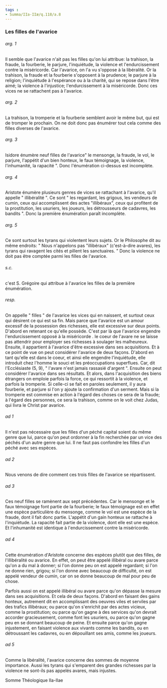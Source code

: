 ```yaml
---
tags : 
- Summa/IIa-IIæ/q.118/a.8
---
```


### Les filles de l'avarice

###### arg. 1
Il semble que l'avarice n'ait pas les filles qu'on lui attribue: la trahison, la fraude, la fourberie, le parjure, l'inquiétude, la violence et l'endurcissement contre la miséricorde. Car l'avarice, on l'a vu s'oppose à la libéralité. Or la trahison, la fraude et la fourberie s'opposent à la prudence; le parjure à la religion; l'inquiétude à l'espérance ou à la charité, qui se repose dans l'être aimé; la violence à l'injustice; l'endurcissement à la miséricorde. Donc ces vices ne se rattachent pas à l'avarice. 

###### arg. 2
La trahison, la tromperie et la fourberie semblent avoir le même but, qui est de tromper le prochain. On ne doit donc pas énumérer tout cela comme des filles diverses de l'avarice. 

###### arg. 3
Isidore énumère neuf filles de l'avarice" le mensonge, la fraude, le vol, le parjure, l'appétit d'un bien honteux, le faux témoignage, la violence, l'inhumanité, la rapacité ". Donc l'énumération ci-dessus est incomplète. 

###### arg. 4
Aristote énumère plusieurs genres de vices se rattachant à l'avarice, qu'il appelle " illibéralité ". Ce sont " les regardant, les grigous, les vendeurs de cumin, ceux qui accomplissent des actes "illibéraux", ceux qui profitent de la prostitution, les usuriers, les joueurs, les détrousseurs de cadavres, les bandits ". Donc la première énumération paraît incomplète. 

###### arg. 5
Ce sont surtout les tyrans qui violentent leurs sujets. Or le Philosophe dit au même endroits: " Nous n'appelons pas "illibéraux" (c'est-à-dire avares), les tyrans qui ravagent les cités et pillent les sanctuaires. " Donc la violence ne doit pas être comptée parmi les filles de l'avarice. 

###### s.c.
c'est S. Grégoire qui attribue à l'avarice les filles de la première énumération. 

###### resp.
On appelle " filles " de l'avarice les vices qui en naissent, et surtout ceux qui désirent ce qui est sa fin. Mais parce que l'avarice est un amour excessif de la possession des richesses, elle est excessive sur deux points. D'abord en retenant ce qu'elle possède. C'est par là que l'avarice engendre l'endurcissement opposé à la miséricorde . le coeur de l'avare ne se laisse pas attendrir pour employer ses richesses à soulager les malheureux. Ensuite, il appartient à l'avarice d'être excessive dans ses acquisitions. Et à ce point de vue on peut considérer l'avarice de deux façons. D'abord en tant qu'elle est dans le coeur, et ainsi elle engendre l'inquiétude, elle introduit chez l'homme le souci et les préoccupations superflues. Car, dit l'Ecclésiaste (5, 9), " l'avare n'est jamais rassasié d'argent ". Ensuite on peut considérer l'avarice dans ses résultats. Et alors, dans l'acquisition des biens étrangers on emploie parfois la force, ce qui ressortit à la violence, et parfois la tromperie. Si celle-ci se fait en paroles seulement, il y aura fourberie, et parjure si l'on y ajoute la confirmation d'un serment. Mais si la tromperie est commise en action à l'égard des choses ce sera de la fraude; à l'égard des personnes, ce sera la trahison, comme on le voit chez Judas, qui livra le Christ par avarice. 

###### ad 1
Il n'est pas nécessaire que les filles d'un péché capital soient du même genre que lui, parce qu'on peut ordonner à la fin recherchée par un vice des péchés d'un autre genre que lui. Il ne faut pas confondre les filles d'un péché avec ses espèces. 

###### ad 2
Nous venons de dire comment ces trois filles de l'avarice se répartissent. 

###### ad 3
Ces neuf filles se ramènent aux sept précédentes. Car le mensonge et le faux témoignage font partie de la fourberie; le faux témoignage est en effet une espèce particulière du mensonge, comme le vol est une espèce de la fraude, dont il fait donc partie. L'appétit d'un gain honteux se rattache à l'inquiétude. La rapacité fait partie de la violence, dont elle est une espèce. Et l'inhumanité est identique à l'endurcissement contre la miséricorde. 

###### ad 4
Cette énumération d'Aristote concerne des espèces plutôt que des filles, de l'illibéralité ou avarice. En effet, on peut être appelé illibéral ou avare parce qu'on a du mal à donner; si l'on donne peu on est appelé regardant; si l'on ne donne rien, grigou; si l'on donne avec beaucoup de difficulté, on est appelé vendeur de cumin, car on se donne beaucoup de mal pour peu de chose. 

Parfois aussi on est appelé illibéral ou avare parce qu'on dépasse la mesure dans ses acquisitions. Et cela de deux façons. D'abord en faisant des gains honteux, autrement dit en accomplissant des oeuvres viles et serviles par des trafics illibéraux; ou parce qu'on s'enrichit par des actes vicieux, comme la prostitution; ou parce qu'on gagne à des services qu'on devrait accorder gracieusement, comme font les usuriers, ou parce qu'on gagne peu en se donnant beaucoup de peine. Et ensuite parce qu'on gagne injustement, en faisant violence aux vivants comme les bandits, ou en détroussant les cadavres, ou en dépouillant ses amis, comme les joueurs. 

###### ad 5
Comme la libéralité, l'avarice concerne des sommes de moyenne importance. Aussi les tyrans qui s'emparent des grandes richesses par la violence ne sont-ils pas appelés avares, mais injustes. 

Somme Théologique IIa-IIae 


